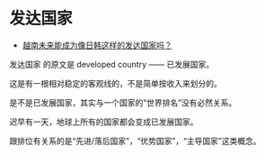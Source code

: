 # 发达国家

- [越南未来能成为像日韩这样的发达国家吗？](https://www.zhihu.com/question/444791247/answer/1746368304)


发达国家 的原文是 developed country —— 已发展国家。

这是有一根相对稳定的客观线的，不是简单按收入来划分的。

是不是已发展国家，其实与一个国家的“世界排名”没有必然关系。

迟早有一天，地球上所有的国家都会变成已发展国家。

跟排位有关系的是“先进/落后国家”，“优势国家”，“主导国家”这类概念。

  
